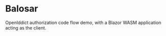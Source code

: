 # Balosar

OpenIddict authorization code flow demo, with a Blazor WASM application acting as the client.
